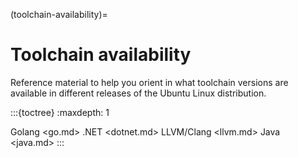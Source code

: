 (toolchain-availability)=
# Toolchain availability

Reference material to help you orient in what toolchain versions are available in different releases of the Ubuntu Linux distribution.

:::{toctree}
:maxdepth: 1

Golang <go.md>
.NET <dotnet.md>
LLVM/Clang <llvm.md>
Java <java.md>
:::
